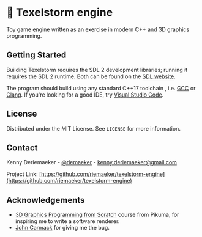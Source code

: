 # 🌋 Texelstorm engine

Toy game engine written as an exercise in modern C++ and 3D graphics programming.

## Getting Started

Building Texelstorm requires the SDL 2 development libraries; running it requires the SDL 2 runtime. Both can be found on the [SDL website](https://www.libsdl.org/).

The program should build using any standard C++17 toolchain , i.e. [GCC](https://gcc.gnu.org/) or [Clang](https://clang.llvm.org/). If you're looking for a good IDE, try [Visual Studio Code](https://code.visualstudio.com/docs/languages/cpp).

## License

Distributed under the MIT License. See `LICENSE` for more information.

## Contact

Kenny Deriemaeker - [@riemaeker](https://twitter.com/riemaker) - kenny.deriemaeker@gmail.com

Project Link: [https://github.com/riemaeker/texelstorm-engine](https://github.com/riemaeker/texelstorm-engine)

## Acknowledgements

* [3D Graphics Programming from Scratch](https://courses.pikuma.com/courses/learn-computer-graphics-programming) course from Pikuma, for inspiring me to write a software renderer. 
* [John Carmack](https://twitter.com/ID_AA_Carmack) for giving me the bug.